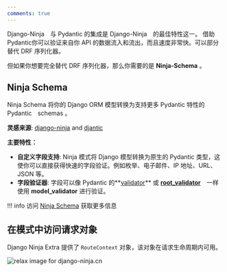 ```yaml
---
comments: true
---
```

Django-Ninja　与 Pydantic 的集成是 Django-Ninja　的最佳特性这一。
借助 Pydantic你可以验证来自你 API 的数据流入和流出，而且速度非常快。可以部分替代 DRF 序列化器。

但如果你想要完全替代 DRF 序列化器，那么你需要的是 **Ninja-Schema** 。

## Ninja Schema

Ninja Schema 将你的 Django ORM 模型转换为支持更多 Pydantic 特性的　Pydantic　schemas 。

**灵感来源**: [django-ninja](https://django-ninja.cn/) and [djantic](https://jordaneremieff.github.io/djantic/)

**主要特性：**

- **自定义字段支持**: Ninja 模式将 Django 模型转换为原生的 Pydantic 类型，这使你可以直接获得快速的字段验证。例如枚举、电子邮件、IP 地址、URL、JSON 等。
- **字段验证器**: 字段可以像 Pydantic 的**[validator](https://pydantic-docs.helpmanual.io/usage/validators/)** 或 **[root_validator](https://pydantic-docs.helpmanual.io/usage/validators/)**　一样使用 **model_validator** 进行验证。

!!! info
    访问 [Ninja Schema](https://pypi.org/project/ninja-schema/) 获取更多信息

## 在模式中访问请求对象
Django Ninja Extra 提供了 `RouteContext` 对象，该对象在请求生命周期内可用。

<img style="object-fit: cover; object-position: 50% 50%;" alt="relax image for django-ninja.cn" loading="lazy" fetchpriority="auto" aria-hidden="true" draggable="false" src="https://picsum.photos/825/47.jpg">
